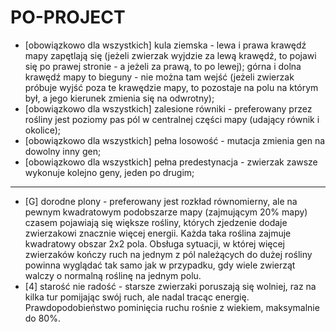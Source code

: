 # PO-PROJECT
- [obowiązkowo dla wszystkich] kula ziemska - lewa i prawa krawędź mapy zapętlają się (jeżeli zwierzak wyjdzie za lewą krawędź, to pojawi się po prawej stronie - a jeżeli za prawą, to po lewej); górna i dolna krawędź mapy to bieguny - nie można tam wejść (jeżeli zwierzak próbuje wyjść poza te krawędzie mapy, to pozostaje na polu na którym był, a jego kierunek zmienia się na odwrotny);
- [obowiązkowo dla wszystkich] zalesione równiki - preferowany przez rośliny jest poziomy pas pól w centralnej części mapy (udający równik i okolice);
- [obowiązkowo dla wszystkich] pełna losowość - mutacja zmienia gen na dowolny inny gen;
- [obowiązkowo dla wszystkich] pełna predestynacja - zwierzak zawsze wykonuje kolejno geny, jeden po drugim;
---
- [G] dorodne plony - preferowany jest rozkład równomierny, ale na pewnym kwadratowym podobszarze mapy (zajmującym 20% mapy) czasem pojawiają się większe rośliny, których zjedzenie dodaje zwierzakowi znacznie więcej energii. Każda taka roślina zajmuje kwadratowy obszar 2x2 pola. Obsługa sytuacji, w której więcej zwierzaków kończy ruch na jednym z pól należących do dużej rośliny powinna wyglądać tak samo jak w przypadku, gdy wiele zwierząt walczy o normalną roślinę na jednym polu.
- [4] starość nie radość - starsze zwierzaki poruszają się wolniej, raz na kilka tur pomijając swój ruch, ale nadal tracąc energię. Prawdopodobieństwo pominięcia ruchu rośnie z wiekiem, maksymalnie do 80%.
